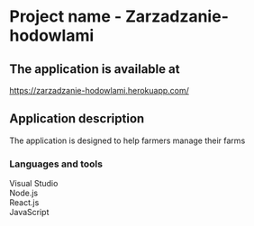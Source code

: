 # Project name - Zarzadzanie-hodowlami

## The application is available at
https://zarzadzanie-hodowlami.herokuapp.com/

## Application description
The application is designed to help farmers manage their farms

### Languages and tools
Visual Studio</br>
Node.js </br>
React.js </br>
JavaScript 
